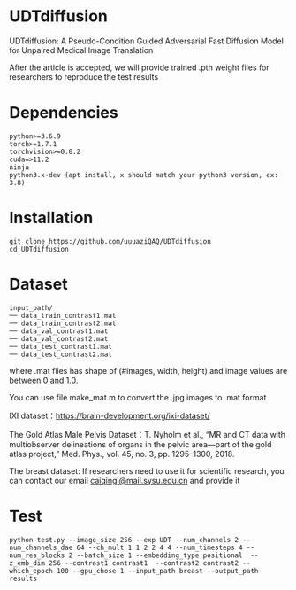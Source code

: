 # UDTdiffusion
UDTdiffusion: A Pseudo-Condition Guided Adversarial Fast Diffusion Model for Unpaired Medical Image Translation

After the article is accepted, we will provide trained .pth weight files for researchers to reproduce the test results
# Dependencies
	python>=3.6.9
	torch>=1.7.1
	torchvision>=0.8.2
	cuda=>11.2
	ninja
	python3.x-dev (apt install, x should match your python3 version, ex: 3.8)
# Installation
	git clone https://github.com/uuuaziQAQ/UDTdiffusion
	cd UDTdiffusion
# Dataset
	input_path/
	── data_train_contrast1.mat
	── data_train_contrast2.mat
	── data_val_contrast1.mat
	── data_val_contrast2.mat
  	── data_test_contrast1.mat
  	── data_test_contrast2.mat
where .mat files has shape of (#images, width, height) and image values are between 0 and 1.0.

You can use file make_mat.m to convert the .jpg images to .mat format

IXI dataset：https://brain-development.org/ixi-dataset/

The Gold Atlas Male Pelvis Dataset：T. Nyholm et al., “MR and CT data with multiobserver delineations of organs in the pelvic area—part of the gold atlas project,” Med. Phys., vol. 45, no. 3, pp. 1295–1300, 2018.

The breast dataset: If researchers need to use it for scientific research, you can contact our email caiqingl@mail.sysu.edu.cn and provide it
# Test
	python test.py --image_size 256 --exp UDT --num_channels 2 --num_channels_dae 64 --ch_mult 1 1 2 2 4 4 --num_timesteps 4 --num_res_blocks 2 --batch_size 1 --embedding_type positional  --z_emb_dim 256 --contrast1 contrast1  --contrast2 contrast2 --which_epoch 100 --gpu_chose 1 --input_path breast --output_path results
